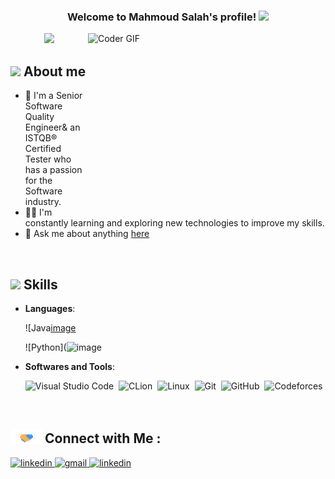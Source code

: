 <h3 align="center">
  Welcome to Mahmoud Salah's profile!
  <img src="https://media.giphy.com/media/hvRJCLFzcasrR4ia7z/giphy.gif" width="28">
</h3>


<img align="right" src="https://media.giphy.com/media/SWoSkN6DxTszqIKEqv/giphy.gif" alt="Coder GIF" width="380" height="280">

<!-- Typing SVG by DenverCoder1 - https://github.com/DenverCoder1/readme-typing-svg -->
<p align="center">
  <a href="https://github.com/DenverCoder1/readme-typing-svg"><img src="https://readme-typing-svg.herokuapp.com/?lines=CSE%20Student;Interested%20about%20Embedded%20Systems;Be%20Who%20You%20Want%20To%20Be&font=Fira%20Code&center=true&width=440&height=45&color=0df3f3&vCenter=true&size=22"></a>
</p> 

## <picture><img src = "https://github.com/7oSkaaa/7oSkaaa/blob/main/Images/about_me.gif?raw=true" width = 50px></picture> About me

- 🏢 I'm a Senior Software Quality Engineer& an ISTQB® Certified Tester who has a passion for the Software industry.
- 👨‍💻 I'm constantly learning and exploring new technologies to improve my skills.
- 💬  Ask me about anything [here]([https://www.linkedin.com/in/mostafa-alaa-elsisi-94a757238](http://www.linkedin.com/in/mahmoud-salah-262712249))

<br>

## <img src="https://media2.giphy.com/media/QssGEmpkyEOhBCb7e1/giphy.gif?cid=ecf05e47a0n3gi1bfqntqmob8g9aid1oyj2wr3ds3mg700bl&rid=giphy.gif" width ="30"><b> Skills</b>

<p align="center">

- **Languages**:

   ![Java[image](https://upload.wikimedia.org/wikipedia/commons/9/97/Python_Windows_bytecode_icon_2006%E2%80%932016_Small.png)

    ![Python](![image](https://github.com/mahmoudsalah91/mahmoudsalah91/assets/108552674/9e8f34bc-8462-4083-91d1-91533189392d)

   
- **Softwares and Tools**:

        
    ![Visual Studio Code](https://img.shields.io/badge/VSCode-0078D4?style=for-the-badge&logo=visual%20studio%20code&logoColor=white)&nbsp;
    ![CLion](https://img.shields.io/badge/-CLion-%2300599C.svg?style=for-the-badge&logo=CLion&logoColor=white)&nbsp;
    ![Linux](https://img.shields.io/badge/Linux-FCC624?style=for-the-badge&logo=linux&logoColor=black)&nbsp;
    ![Git](https://img.shields.io/badge/git-%23F05033.svg?style=for-the-badge&logo=git&logoColor=white)&nbsp;
    ![GitHub](https://img.shields.io/badge/github-%23121011.svg?color=black&style=for-the-badge&logo=github&logoColor=white)&nbsp;
    ![Codeforces](https://img.shields.io/badge/-Codeforces-05122A?style=for-the-badge&logo=Codeforces)&nbsp;

<br>

## <img src="https://github.com/0xAbdulKhalid/0xAbdulKhalid/raw/main/assets/mdImages/handshake.gif" width ="50"><b> Connect with Me :</b>

<a href="https://github.com/mahmoudsalah91" target="_blank">
<img src=https://img.shields.io/badge/github-%2300acee.svg?color=black&style=for-the-badge&logo=github&logoColor=white alt=linkedin style="margin-bottom: 5px;" />
</a>
<a href="mahmoudsalah201514@gmail.com" target="_blank">
<img src=https://img.shields.io/badge/gmail-%2300acee.svg?color=black&style=for-the-badge&logo=gmail&logoColor=white alt=gmail style="margin-bottom: 5px;" />
</a>
<a href="http://www.linkedin.com/in/mahmoud-salah-262712249" target="_blank">
<img src=https://img.shields.io/badge/linkedin-%ff5851db.svg?color=black&style=for-the-badge&logo=linkedin&logoColor=white alt=linkedin style="margin-bottom: 5px;" />
</a>

<!--
## 

<img align="left" src="https://github-readme-stats.vercel.app/api/top-langs?username=Mosatfa-Elsisi&show_icons=true&locale=en&layout=compact&theme=radical" alt="most used languages" />
<br>
<br>
<div width=400px>
<a href="https://komarev.com/ghpvc/?username=Mosatfa-Elsisim&style=for-the-badge">
    <img center="left" src="https://komarev.com/ghpvc/?username=Mosatfa-Elsisi&style=for-the-badge">
</a>
</div>
-->

